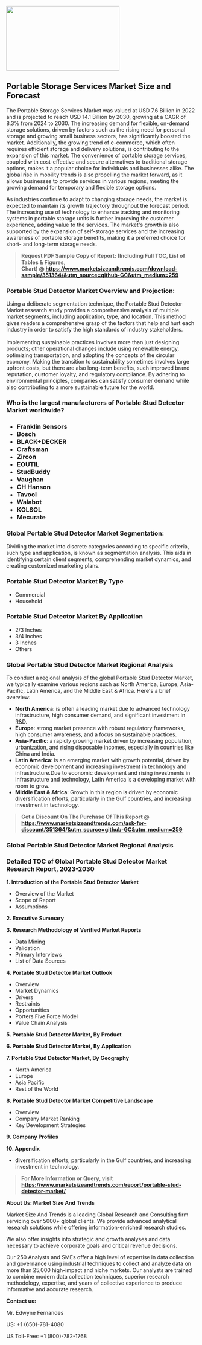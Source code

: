 <p><img class="alignnone size-medium wp-image-20088" src="https://ffe5etoiles.com/wp-content/uploads/2024/12/MST1-300x171.png" alt="" width="300" height="171" /></p><h2>Portable Storage Services Market Size and Forecast</h2><p>The Portable Storage Services Market was valued at USD 7.6 Billion in 2022 and is projected to reach USD 14.1 Billion by 2030, growing at a CAGR of 8.3% from 2024 to 2030. The increasing demand for flexible, on-demand storage solutions, driven by factors such as the rising need for personal storage and growing small business sectors, has significantly boosted the market. Additionally, the growing trend of e-commerce, which often requires efficient storage and delivery solutions, is contributing to the expansion of this market. The convenience of portable storage services, coupled with cost-effective and secure alternatives to traditional storage options, makes it a popular choice for individuals and businesses alike. The global rise in mobility trends is also propelling the market forward, as it allows businesses to provide services in various regions, meeting the growing demand for temporary and flexible storage options.</p><p>As industries continue to adapt to changing storage needs, the market is expected to maintain its growth trajectory throughout the forecast period. The increasing use of technology to enhance tracking and monitoring systems in portable storage units is further improving the customer experience, adding value to the services. The market's growth is also supported by the expansion of self-storage services and the increasing awareness of portable storage benefits, making it a preferred choice for short- and long-term storage needs.</p></p><blockquote id="" class=""><strong>Request PDF Sample Copy of Report: (Including Full TOC, List of Tables &amp; Figures, Chart)&nbsp;@&nbsp;<strong><a href="https://www.marketsizeandtrends.com/download-sample/351364/&utm_source=github-GC&utm_medium=259" target="_blank">https://www.marketsizeandtrends.com/download-sample/351364/&utm_source=github-GC&utm_medium=259</a></strong></strong></blockquote><h3 id="" class="">Portable Stud Detector Market&nbsp;Overview and Projection:</h3><p id="" class="">Using a deliberate segmentation technique, the Portable Stud Detector Market research study provides a comprehensive analysis of multiple market segments, including application, type, and location. This method gives readers a comprehensive grasp of the factors that help and hurt each industry in order to satisfy the high standards of industry stakeholders. <br /> <br />Implementing sustainable practices involves more than just designing products; other operational changes include using renewable energy, optimizing transportation, and adopting the concepts of the circular economy. Making the transition to sustainability sometimes involves large upfront costs, but there are also long-term benefits, such improved brand reputation, customer loyalty, and regulatory compliance. By adhering to environmental principles, companies can satisfy consumer demand while also contributing to a more sustainable future for the world.</p><h3 id="" class="">Who is the largest manufacturers of&nbsp;Portable Stud Detector Market worldwide?</h3><h3 class=""><p><ul><li>Franklin Sensors </li><li> Bosch </li><li> BLACK+DECKER </li><li> Craftsman </li><li> Zircon </li><li> EOUTIL </li><li> StudBuddy </li><li> Vaughan </li><li> CH Hanson </li><li> Tavool </li><li> Walabot </li><li> KOLSOL </li><li> Mecurate</li></ul></p></h3><h3 id="" class="">Global&nbsp;Portable Stud Detector Market Segmentation:</h3><p id="" class="">Dividing the market into discrete categories according to specific criteria, such type and application, is known as segmentation analysis. This aids in identifying certain client segments, comprehending market dynamics, and creating customized marketing plans.</p><h3 id="" class="">Portable Stud Detector Market&nbsp;By Type</h3><p><p><ul><li>Commercial</li><li> Household</p></li></ul></p></p><h3 id="" class="">Portable Stud Detector Market&nbsp;By Application</h3><p class=""><p><ul><li>2/3 Inches</li><li> 3/4 Inches</li><li> 3 Inches</li><li> Others</li></ul></p></p><h3 id="" class="">Global Portable Stud Detector Market Regional Analysis</h3><p id="" class="">To conduct a regional analysis of the global Portable Stud Detector Market, we typically examine various regions such as North America, Europe, Asia-Pacific, Latin America, and the Middle East &amp; Africa. Here's a brief overview:</p><ul><li><strong>North America</strong>: is often a leading market due to advanced technology infrastructure, high consumer demand, and significant investment in R&amp;D.</li><li><strong>Europe</strong>: strong market presence with robust regulatory frameworks, high consumer awareness, and a focus on sustainable practices.</li><li><strong>Asia-Pacific</strong>: a rapidly growing market driven by increasing population, urbanization, and rising disposable incomes, especially in countries like China and India.</li><li><strong>Latin America</strong>: is an emerging market with growth potential, driven by economic development and increasing investment in technology and infrastructure.Due to economic development and rising investments in infrastructure and technology, Latin America is a developing market with room to grow.</li><li><strong>Middle East &amp; Africa</strong>: Growth in this region is driven by economic diversification efforts, particularly in the Gulf countries, and increasing investment in technology.</li></ul><blockquote id="" class=""><strong>Get a Discount On The Purchase Of This Report @ <strong><a href="https://www.marketsizeandtrends.com/ask-for-discount/351364/&utm_source=github-GC&utm_medium=259" target="_blank">https://www.marketsizeandtrends.com/ask-for-discount/351364/&utm_source=github-GC&utm_medium=259</a></strong></strong></blockquote><h3 id="" class="">Global Portable Stud Detector Market Regional Analysis</h3><h3 id="" class="">Detailed TOC of Global Portable Stud Detector Market Research Report, 2023-2030</h3><p id="" class=""><strong>1. Introduction of the Portable Stud Detector Market</strong></p><ul><li>Overview of the Market</li><li>Scope of Report</li><li>Assumptions</li></ul><p id="" class=""><strong>2. Executive Summary</strong></p><p id="" class=""><strong>3. Research Methodology of Verified Market Reports</strong></p><ul><li>Data Mining</li><li>Validation</li><li>Primary Interviews</li><li>List of Data Sources</li></ul><p id="" class=""><strong>4. Portable Stud Detector Market Outlook</strong></p><ul><li>Overview</li><li>Market Dynamics</li><li>Drivers</li><li>Restraints</li><li>Opportunities</li><li>Porters Five Force Model</li><li>Value Chain Analysis</li></ul><p id="" class=""><strong>5. Portable Stud Detector Market, By Product</strong></p><p id="" class=""><strong>6. Portable Stud Detector Market, By Application</strong></p><p id="" class=""><strong>7. Portable Stud Detector Market, By Geography</strong></p><ul><li>North America</li><li>Europe</li><li>Asia Pacific</li><li>Rest of the World</li></ul><p id="" class=""><strong>8. Portable Stud Detector Market Competitive Landscape</strong></p><ul><li>Overview</li><li>Company Market Ranking</li><li>Key Development Strategies</li></ul><p id="" class=""><strong>9. Company Profiles</strong></p><p id="" class=""><strong>10. Appendix</strong></p><ul><li>diversification efforts, particularly in the Gulf countries, and increasing investment in technology.</li></ul><blockquote id="" class=""><strong>For More Information or Query, visit <strong><strong><a href="https://www.marketsizeandtrends.com/report/portable-stud-detector-market/" target="_blank">https://www.marketsizeandtrends.com/report/portable-stud-detector-market/</a></strong></strong></strong></blockquote><p id="" class=""><strong>About Us: Market Size And Trends</strong></p><p id="" class="">Market Size And Trends is a leading Global Research and Consulting firm servicing over 5000+ global clients. We provide advanced analytical research solutions while offering information-enriched research studies.</p><p id="" class="">We also offer insights into strategic and growth analyses and data necessary to achieve corporate goals and critical revenue decisions.</p><p id="" class="">Our 250 Analysts and SMEs offer a high level of expertise in data collection and governance using industrial techniques to collect and analyze data on more than 25,000 high-impact and niche markets. Our analysts are trained to combine modern data collection techniques, superior research methodology, expertise, and years of collective experience to produce informative and accurate research.</p><p id="" class=""><strong>Contact us:</strong></p><p id="" class="">Mr. Edwyne Fernandes</p><p id="" class="">US: +1 (650)-781-4080</p><p id="" class="">US Toll-Free: +1 (800)-782-1768</p>

